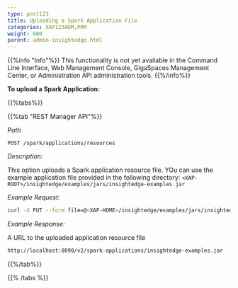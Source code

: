 ```yaml
---
type: post123
title: Uploading a Spark Application File
categories: XAP123ADM,PRM
weight: 600
parent: admin-insightedge.html
---
```

 
{{%info "Info"%}}
This functionality is not yet available in the Command Line Interface, Web Management Console, GigaSpaces Management Center, or Administration API administration tools.
{{%/info%}}  

**To upload a Spark Application:** 

 
{{%tabs%}}

<!--
{{%tab "Command Line Interface"%}}
N/A
{{%/tab%}}
-->

{{%tab "REST Manager API"%}}

*Path*

`POST /spark/applications/resources`

*Description:*

This option uploads a Spark application resource file. YOu can use the example application file provided in the following directory: `<XAP-ROOT>/insightedge/examples/jars/insightedge-examples.jar`

*Example Request:*

```bash
curl -X PUT --form file=@<XAP-HOME>/insightedge/examples/jars/insightedge-examples.jar http://localhost:8090/v2/spark/applications/resources
```
 
*Example Response:*

A URL to the uploaded application resource file

```bash
http://localhost:8090/v2/spark-applications/insightedge-examples.jar
```

{{%/tab%}}

{{% /tabs %}}
